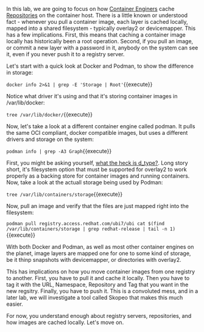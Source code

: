 In this lab, we are going to focus on how [Container Enginers](https://developers.redhat.com/blog/2018/02/22/container-terminology-practical-introduction/#h.6yt1ex5wfo3l) cache [Repositories](https://developers.redhat.com/blog/2018/02/22/container-terminology-practical-introduction/#h.20722ydfjdj8) on the container host. There is a little known or understood fact - whenever you pull a container image, each layer is cached locally, mapped into a shared filesystem - typically overlay2 or devicemapper. This has a few implications. First, this means that caching a container image locally has historically been a root operation. Second, if you pull an image, or commit a new layer with a password in it, anybody on the system can see it, even if you never push it to a registry server.

Let's start with a quick look at Docker and Podman, to show the difference in storage: 

``docker info 2>&1 | grep -E 'Storage | Root'``{{execute}}

Notice what driver it's using and that it's storing container images in /var/lib/docker:

``tree /var/lib/docker/``{{execute}}

Now, let's take a look at a different container engine called podman. It pulls the same OCI compliant, docker compatible images, but uses a different drivers and storage on the system:

``podman info | grep -A3 Graph``{{execute}}

First, you might be asking yourself, [what the heck is d_type?](https://linuxer.pro/2017/03/what-is-d_type-and-why-docker-overlayfs-need-it/). Long story short, it's filesystem option that must be supported for overlay2 to work properly as a backing store for container images and running containers. Now, take a look at the actuall storage being used by Podman:

``tree /var/lib/containers/storage``{{execute}}

Now, pull an image and verify that the files are just mapped right into the filesystem:

``podman pull registry.access.redhat.com/ubi7/ubi
cat $(find /var/lib/containers/storage | grep redhat-release | tail -n 1)``{{execute}}

With both Docker and Podman, as well as most other container engines on the planet, image layers are mapped one for one to some kind of storage, be it thinp snapshots with devicemapper, or directories with overlay2. 

This has implications on how you move container images from one registry to another. First, you have to pull it and cache it locally. Then you have to tag it with the URL, Namespace, Repository and Tag that you want in the new regsitry. Finally, you have to push it. This is a convoluted mess, and in a later lab, we will investigate a tool called Skopeo that makes this much easier.

For now, you understand enough about registry servers, repositories, and how images are cached locally. Let's move on.

